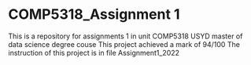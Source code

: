 # COMP5318_Assignment 1
This is a repository for assignments 1 in unit COMP5318 USYD master of data science degree couse
This project achieved a mark of 94/100
The instruction of this project is in file Assignment1_2022
